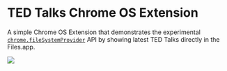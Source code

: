 # TED Talks Chrome OS Extension

A simple Chrome OS Extension that demonstrates the experimental [`chrome.fileSystemProvider`](https://developer.chrome.com/extensions/fileSystemProvider) API by showing latest TED Talks directly in the Files.app.

<img src="https://raw.githubusercontent.com/beaufortfrancois/ted-talks-chrome-extension/master/screenshot.png">
